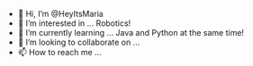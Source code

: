 - 👋 Hi, I’m @HeyItsMaria
- 👀 I’m interested in ... Robotics!
- 🌱 I’m currently learning ... Java and Python at the same time!
- 💞️ I’m looking to collaborate on ...
- 📫 How to reach me ...

<!---
HeyItsMaria/HeyItsMaria is a ✨ special ✨ repository because its `README.md` (this file) appears on your GitHub profile.
You can click the Preview link to take a look at your changes.
--->

